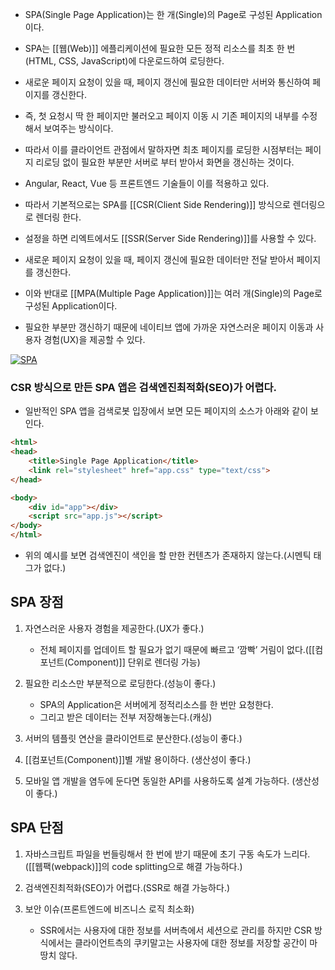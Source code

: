 - SPA(Single Page Application)는 한 개(Single)의 Page로 구성된 Application이다. 

- SPA는 [[웹(Web)]] 에플리케이션에 필요한 모든 정적 리소스를 최초 한 번(HTML, CSS, JavaScript)에 다운로드하여 로딩한다.  
- 새로운 페이지 요청이 있을 때, 페이지 갱신에 필요한 데이터만 서버와 통신하여 페이지를 갱신한다.
- 즉, 첫 요청시 딱 한 페이지만 불러오고 페이지 이동 시 기존 페이지의 내부를 수정해서 보여주는 방식이다.
- 따라서 이를 클라이언트 관점에서 말하자면 최초 페이지를 로딩한 시점부터는 페이지 리로딩 없이 필요한 부분만 서버로 부터 받아서 화면을 갱신하는 것이다.  

- Angular, React, Vue 등 프론트엔드 기술들이 이를 적용하고 있다.

- 따라서 기본적으로는 SPA를 [[CSR(Client Side Rendering)]] 방식으로 렌더링으로 렌더링 한다. 
- 설정을 하면 리엑트에서도 [[SSR(Server Side Rendering)]]를 사용할 수 있다.

- 새로운 페이지 요청이 있을 때, 페이지 갱신에 필요한 데이터만 전달 받아서 페이지를 갱신한다.

- 이와 반대로 [[MPA(Multiple Page Application)]]는 여러 개(Single)의 Page로 구성된 Application이다. 

- 필요한 부분만 갱신하기 때문에 네이티브 앱에 가까운 자연스러운 페이지 이동과 사용자 경험(UX)을 제공할 수 있다.

[![SPA](https://i0.wp.com/hanamon.kr/wp-content/uploads/2021/03/SPA.png?resize=600%2C324&ssl=1)](https://hanamon.kr/spa-vs-mpa%ec%99%80-ssr-vs-csr-%ec%a0%95%eb%a6%ac/spa/)

### CSR 방식으로 만든 SPA 앱은 검색엔진최적화(SEO)가 어렵다.

- 일반적인 SPA 앱을 검색로봇 입장에서 보면 모든 페이지의 소스가 아래와 같이 보인다.

```html
<html>
<head>
	<title>Single Page Application</title>
	<link rel="stylesheet" href="app.css" type="text/css">
</head>

<body>
	<div id="app"></div>
	<script src="app.js"></script>
</body>
</html>
```
<html>

<head>

<title>Single Page Application</title>

<link rel="stylesheet" href="app.css" type="text/css">

</head>

<body>

<div id="app"></div>

<script src="app.js"></script>

</body>

</html>

 - 위의 예시를 보면 검색엔진이 색인을 할 만한 컨텐츠가 존재하지 않는다.(시멘틱 태그가 없다.)
<html>

<head>

<title>Single Page Application</title>

<link rel="stylesheet" href="app.css" type="text/css">

</head>

<body>

<div id="app"></div>

<script src="app.js"></script>

</body>

</html>

## SPA 장점

1. 자연스러운 사용자 경험을 제공한다.(UX가 좋다.)
    - 전체 페이지를 업데이트 할 필요가 없기 때문에 빠르고 ‘깜빡’ 거림이 없다.([[컴포넌트(Component)]] 단위로 렌더링 가능)

2. 필요한 리소스만 부분적으로 로딩한다.(성능이 좋다.)
    - SPA의 Application은 서버에게 정적리소스를 한 번만 요청한다.
    - 그리고 받은 데이터는 전부 저장해놓는다.(캐싱)

3. 서버의 템플릿 연산을 클라이언트로 분산한다.(성능이 좋다.)

4. [[컴포넌트(Component)]]별 개발 용이하다. (생산성이 좋다.)

5. 모바일 앱 개발을 염두에 둔다면 동일한 API를 사용하도록 설계 가능하다. (생산성이 좋다.)

## SPA 단점

1. 자바스크립트 파일을 번들링해서 한 번에 받기 때문에 초기 구동 속도가 느리다.([[웹팩(webpack)]]의 code splitting으로 해결 가능하다.)

2. 검색엔진최적화(SEO)가 어렵다.(SSR로 해결 가능하다.)

3. 보안 이슈(프론트엔드에 비즈니스 로직 최소화)
    - SSR에서는 사용자에 대한 정보를 서버측에서 세션으로 관리를 하지만 CSR 방식에서는 클라이언트측의 쿠키말고는 사용자에 대한 정보를 저장할 공간이 마땅치 않다.